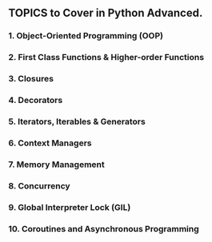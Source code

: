 ## TOPICS to Cover in Python Advanced.

### 1. Object-Oriented Programming (OOP)
### 2. First Class Functions & Higher-order Functions
### 3. Closures
### 4. Decorators
### 5. Iterators, Iterables & Generators
### 6. Context Managers
### 7. Memory Management
### 8. Concurrency
### 9. Global Interpreter Lock (GIL)
### 10. Coroutines and Asynchronous Programming